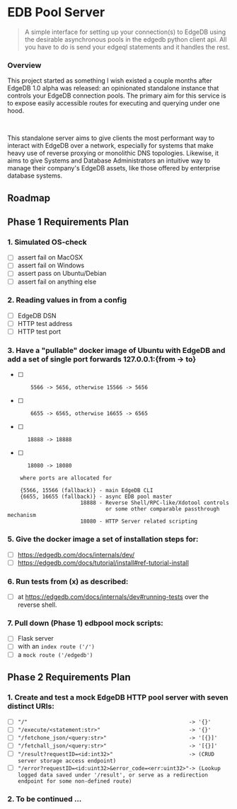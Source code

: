 # EDB Pool Server

> A simple interface for setting up your connection(s) to EdgeDB using the desirable asynchronous pools in the edgedb python client api. All you have to do is send your edgeql statements and it handles the rest. 

### Overview

This project started as something I wish existed a couple months after EdgeDB 1.0 alpha was released: an opinionated standalone instance that controls your EdgeDB connection pools. The primary aim for this service is to expose easily accessible routes for executing and querying under one hood. 

<br />

This standalone server aims to give clients the most performant way to interact with EdgeDB over a network, especially for systems that make heavy use of
reverse proxying or monolithic DNS topologies. Likewise, it aims to give Systems and Database Administrators an intuitive way to manage their company's EdgeDB assets, like those offered by enterprise database systems. 

## Roadmap

## Phase 1 Requirements Plan

### 1. Simulated OS-check

- [ ] assert fail on MacOSX
- [ ] assert fail on Windows
- [ ] assert pass on Ubuntu/Debian
- [ ] assert fail on anything else

### 2. Reading values in from a config
- [ ] EdgeDB DSN
- [ ] HTTP test address
- [ ] HTTP test port

### 3. Have a "pullable" docker image of Ubuntu with EdgeDB and add a set of single port forwards 127.0.0.1:{from -> to} 
- [ ]         5566 -> 5656, otherwise 15566 -> 5656
- [ ]         6655 -> 6565, otherwise 16655 -> 6565
- [ ]        18888 -> 18888
- [ ]        18080 -> 18080
```
    where ports are allocated for

    {5566, 15566 (fallback)} - main EdgeDB CLI
    {6655, 16655 (fallback)} - async EDB pool master
                       18888 - Reverse Shell/RPC-like/Xdotool controls
                               or some other comparable passthrough mechanism
                       18080 - HTTP Server related scripting
```

### 5. Give the docker image a set of installation steps for:
- [ ] https://edgedb.com/docs/internals/dev/
- [ ] https://edgedb.com/docs/tutorial/install#ref-tutorial-install

### 6. Run tests from (x) as described:
- [ ] at https://edgedb.com/docs/internals/dev#running-tests over the reverse shell.

### 7. Pull down (Phase 1) edbpool mock scripts:
- [ ] Flask server
- [ ] with an `index route ('/')` 
- [ ] a `mock route ('/edgedb')`

## Phase 2 Requirements Plan

### 1. Create and test a mock EdgeDB HTTP pool server with seven distinct URIs:
- [ ] `"/"                                                   -> '{}'`
- [ ] `"/execute/<statement:str>"                            -> '{}'`
- [ ] `"/fetchone_json/<query:str>"                          -> '[{}]'`
- [ ] `"/fetchall_json/<query:str>"                          -> '[{}]'`
- [ ] `"/result?requestID=<id:int32>"                        -> (CRUD server storage access endpoint)`
- [ ] `"/error?requestID=<id:uint32>&error_code=<err:uint32>"-> (Lookup logged data saved under '/result', or serve as a redirection endpoint for some non-defined route)`

### 2. To be continued ...

